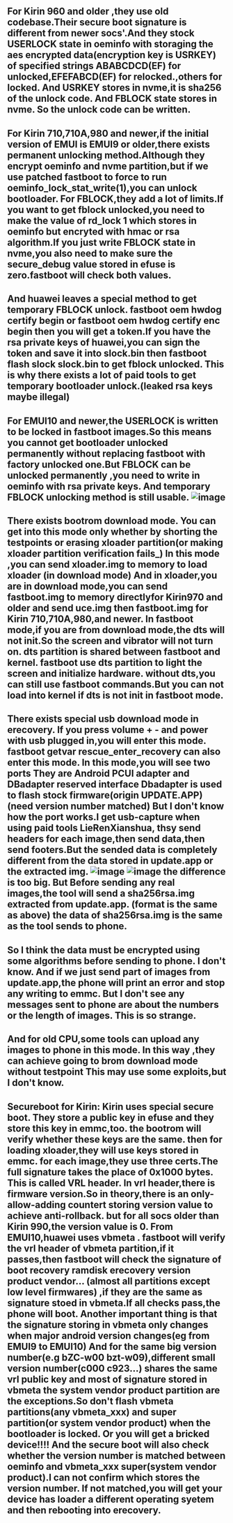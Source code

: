 For Kirin 960 and older ,they use old codebase.Their secure boot signature is different from newer socs'.And they stock USERLOCK state in oeminfo
with storaging the aes encrypted data(encryption key is USRKEY) of specified strings ABABCDCD(EF) for unlocked,EFEFABCD(EF) for relocked.,others for locked.
And USRKEY stores in nvme,it is sha256 of the unlock code.
And FBLOCK state stores in nvme.
So the unlock code can be written.
----------------------------------------------------------------------------
For Kirin 710,710A,980 and newer,if the initial version of EMUI is EMUI9 or older,there exists permanent unlocking method.Although they encrypt oeminfo and nvme
partition,but if we use patched fastboot to force to run oeminfo_lock_stat_write(1),you can unlock bootloader.
For FBLOCK,they add a lot of limits.If you want to get fblock unlocked,you need to make the value of rd_lock 1 which stores in oeminfo but encryted with hmac or rsa
algorithm.If you just write FBLOCK state in nvme,you also need to make sure the secure_debug value stored in efuse is zero.fastboot will check both values.
----------------------------------------------------------------------------
And huawei leaves a special method to get temporary FBLOCK unlock.
fastboot oem hwdog certify begin
or fastboot oem hwdog certify enc begin
then you will get a token.If you have the rsa private keys of huawei,you can sign the token and save it into slock.bin
then fastboot flash slock slock.bin to get fblock unlocked.
This is why there exists a lot of paid tools to get temporary bootloader unlock.(leaked rsa keys maybe illegal)
---------------------------------------------------------------------------
For EMUI10 and newer,the USERLOCK is written to be locked in fastboot images.So this means you cannot get bootloader unlocked permanently without replacing fastboot with
factory unlocked one.But FBLOCK can be unlocked permanently ,you need to write in oeminfo with rsa private keys.
And temporary FBLOCK unlocking method is still usable.
![image](https://github.com/user-attachments/assets/5da7af7f-7155-406b-8836-90d7055ca23a)
------------------------------------------------------------------------------
There exists bootrom download mode.
You can get into this mode only whether by shorting the testpoints or erasing xloader partition(or making xloader partition verification fails_)
In this mode ,you can send xloader.img to memory to load xloader (in download mode)
And in xloader,you are in download mode,you can send fastboot.img to memory directlyfor Kirin970 and older and send uce.img then fastboot.img for Kirin 710,710A,980,and newer.
In fastboot mode,if you are from download mode,the dts will not init.So the screen and vibrator will not turn on.
dts partition is shared between fastboot and kernel.
fastboot use dts partition to light the screen and initialize hardware.
without dts,you can still use fastboot commands.But you can not load into kernel if dts is not init in fastboot mode.
----------------------------------------------------------------------------------
There exists special usb download mode in erecovery.
If you press volume + - and power with usb plugged in,you will enter this mode.
fastboot getvar rescue_enter_recovery can also enter this mode.
In this mode,you will see two ports
They are Android PCUI adapter and DBadapter reserved interface
Dbadapter is used to flash stock firmware(origin UPDATE.APP)(need version number matched)
But I don't know how  the port works.I get usb-capture when using paid tools LieRenXianshua,
thsy send headers for each image,then send data,then send footers.But the sended data is completely different from the data stored in update.app or the extracted img.
![image](https://github.com/user-attachments/assets/743da508-3726-4ed4-89fc-b3ac41a6aeb7)
![image](https://github.com/user-attachments/assets/d2474a03-1fec-4c28-abea-1774fbe063b3)
the difference is too big.
But Before sending any real images,the tool will send a sha256rsa.img extracted from update.app.
(format is the same as above)
the data of sha256rsa.img is the same as the tool sends to phone.
--------------------------------------------------------------------------
So I think the data must be encrypted using some algorithms before sending to phone.
I don't know.
And if we just send part of images from update.app,the phone will print an error and stop any writing to emmc.
But I don't see any messages sent to phone are about the numbers or the length of images.
This is so strange.
------------------------------------------------------------------------------
And for old CPU,some tools can upload any images to phone in this mode.
In this way ,they can achieve going to brom download mode without testpoint
This may use some exploits,but I don't know.
----------------------------------------------------------------------------------
Secureboot for Kirin:
Kirin uses special secure boot.
They store a public key in efuse
and they store this key in emmc,too.
the bootrom will verify whether these keys are the same.
then for loading xloader,they will use keys stored in emmc.
for each image,they use three certs.The full signature takes the place of 0x1000 bytes.
This is called VRL header.
In vrl header,there is firmware version.So in theory,there is an only-allow-adding countert  storing version value to achieve
anti-rollback.
but for all socs older than Kirin 990,the version value is 0.
From EMUI10,huawei uses vbmeta .
fastboot will verify the vrl header of vbmeta partition,if it passes,then fastboot will check the signature of boot recovery ramdisk erecovery version product vendor...
(almost all partitions except low level firmwares) ,if they are the same as signature stoed in vbmeta.If all checks pass,the phone will boot.
Another important thing is that the signature storing in vbmeta only changes when major android version changes(eg from EMUI9 to EMUI10)
And for the same big version number(e.g bZC-w00 bzt-w09),different small version number(c000 c923...) shares the same vrl public key and most of signature stored in vbmeta
the system vendor product partition are the exceptions.So don't flash vbmeta partitions(any vbmeta_xxx) and super partition(or system vendor product) when the bootloader is locked.
Or you will get a bricked device!!!!
And the secure boot will also check whether the version number is matched between oeminfo and vbmeta_xxx super(system vendor product).I can not confirm which stores the version number.
If not matched,you will get your device has loader a different operating syetem and then rebooting into erecovery.
---------------------------------------------------------------------------------------




